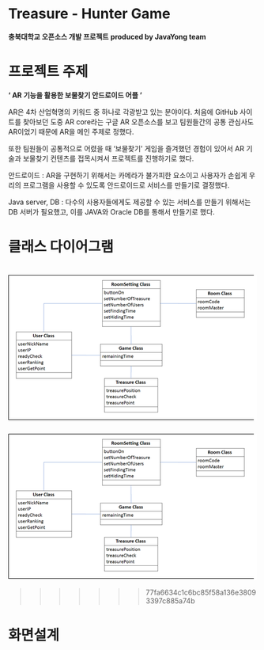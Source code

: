 # Treasure - Hunter Game
__충북대학교 오픈소스 개발 프로젝트__ 
__produced by JavaYong team__  

프로젝트 주제
===

__‘ AR 기능을 활용한 보물찾기 안드로이드 어플 ’__

AR은 4차 산업혁명의 키워드 중 하나로 각광받고 있는 분야이다. 처음에 GitHub 사이트를 찾아보던 도중 AR core라는 구글 AR 오픈소스를 보고 팀원들간의 공통 관심사도 AR이었기 때문에 AR을 메인 주제로 정했다.  

또한 팀원들이 공통적으로 어렸을 때 ‘보물찾기’ 게임을 즐겨했던 경험이 있어서 AR 기술과 보물찾기 컨텐츠를 접목시켜서 프로젝트를 진행하기로 했다.  

안드로이드 : AR을 구현하기 위해서는 카메라가 불가피한 요소이고 사용자가 손쉽게 우리의 프로그램을 사용할 수 있도록 안드로이드로 서비스를 만들기로 결정했다.  

Java server, DB : 다수의 사용자들에게도 제공할 수 있는 서비스를 만들기 위해서는 DB 서버가 필요했고, 이를 JAVA와 Oracle DB를 통해서 만들기로 했다.  

클래스 다이어그램
===

![클래스다이어그램](./Image/클래스다이어그램.png)
=======
![클래스다이어그램](./image/클래스다이어그램.png)
>>>>>>> 77fa6634c1c6bc85f58a136e38093397c885a74b

화면설계
===
